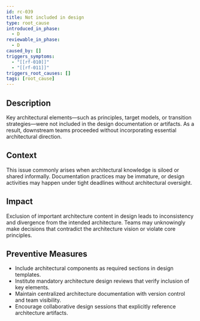 ```yaml
---
id: rc-039
title: Not included in design
type: root_cause
introduced_in_phase:
  - D
reviewable_in_phase:
  - D
caused_by: []
triggers_symptoms:
  - "[[rf-010]]"
  - "[[rf-011]]"
triggers_root_causes: []
tags: [root_cause]
---
```


## Description
Key architectural elements—such as principles, target models, or transition strategies—were not included in the design documentation or artifacts. As a result, downstream teams proceeded without incorporating essential architectural direction.

## Context
This issue commonly arises when architectural knowledge is siloed or shared informally. Documentation practices may be immature, or design activities may happen under tight deadlines without architectural oversight.

## Impact
Exclusion of important architecture content in design leads to inconsistency and divergence from the intended architecture. Teams may unknowingly make decisions that contradict the architecture vision or violate core principles.

## Preventive Measures
- Include architectural components as required sections in design templates.
- Institute mandatory architecture design reviews that verify inclusion of key elements.
- Maintain centralized architecture documentation with version control and team visibility.
- Encourage collaborative design sessions that explicitly reference architecture artifacts.